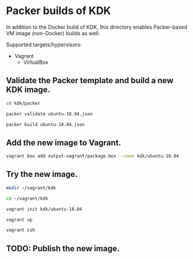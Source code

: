 # Packer builds of KDK

In addition to the Docker build of KDK, this directory enables Packer-based VM image (non-Docker) builds as well.

Supported targets/hypervisors:

* Vagrant
  * VirtualBox

## Validate the Packer template and build a new KDK image.

```bash
cd kdk/packer

packer validate ubuntu-18.04.json

packer build ubuntu-18.04.json
```

## Add the new image to Vagrant.

```bash
vagrant box add output-vagrant/package.box --name kdk/ubuntu-18.04
```

## Try the new image.

```bash
mkdir ~/vagrant/kdk

cd ~/vagrant/kdk

vagrant init kdk/ubuntu-18.04

vagrant up

vagrant ssh
```

## TODO: Publish the new image.
